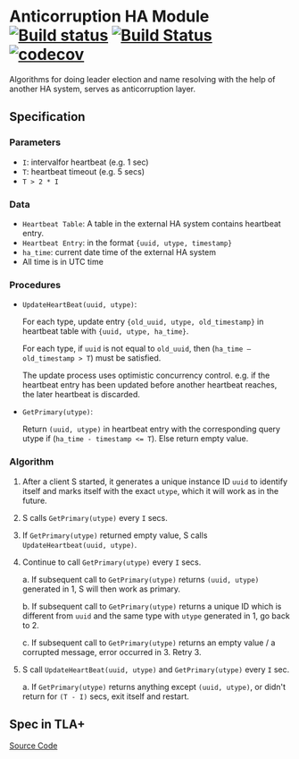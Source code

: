 # Anticorruption HA Module [![Build status](https://ci.appveyor.com/api/projects/status/37ngnmo4eibw42rg/branch/develop?svg=true)](https://ci.appveyor.com/project/amat27/ha-module/branch/develop) [![Build Status](https://dev.azure.com/BigComputeShanghai/HPC%20HA/_apis/build/status/leexx227.ha-module?branchName=azure-pipelines)](https://dev.azure.com/BigComputeShanghai/HPC%20HA/_build/latest?definitionId=3&branchName=azure-pipelines) [![codecov](https://codecov.io/gh/amat27/ha-module/branch/develop/graph/badge.svg)](https://codecov.io/gh/amat27/ha-module)
Algorithms for doing leader election and name resolving with the help of another HA system, serves as anticorruption layer.

## Specification

### Parameters
 - `I`: intervalfor heartbeat (e.g. 1 sec)
 - `T`: heartbeat timeout (e.g. 5 secs)
 - `T > 2 * I`

### Data
 - `Heartbeat Table`: A table in the external HA system contains heartbeat entry.
 - `Heartbeat Entry`: in the format `{uuid, utype, timestamp}`
 - `ha_time`: current date time of the external HA system
 - All time is in UTC time

### Procedures
 - `UpdateHeartBeat(uuid, utype)`:
   
   For each type, update entry `{old_uuid, utype, old_timestamp}` in heartbeat table with `{uuid, utype, ha_time}`.

   For each type, if `uuid` is not equal to `old_uuid`, then (`ha_time – old_timestamp > T`) must be satisfied.

   The update process uses optimistic concurrency control. e.g. if the heartbeat entry has been updated before another heartbeat reaches, the later heartbeat is discarded.

 - `GetPrimary(utype)`:

   Return `(uuid, utype)` in heartbeat entry with the corresponding query utype if (`ha_time - timestamp <= T`). Else return empty value.

### Algorithm
1. After a client S started, it generates a unique instance ID `uuid` to identify itself and marks itself with the exact `utype`, which it will work as in the future.

2. S calls `GetPrimary(utype)` every `I` secs.

3. If `GetPrimary(utype)` returned empty value, S calls `UpdateHeartbeat(uuid, utype)`.

4. Continue to call `GetPrimary(utype)` every `I` secs.

    a. If subsequent call to `GetPrimary(utype)` returns `(uuid, utype)` generated in 1, S will then work as primary.

    b. If subsequent call to `GetPrimary(utype)` returns a unique ID which is different from `uuid` and the same type with `utype` generated in 1, go back to 2.

    c. If subsequent call to `GetPrimary(utype)` returns an empty value / a corrupted message, error occurred in 3. Retry 3.

5. S call `UpdateHeartBeat(uuid, utype)` and `GetPrimary(utype)` every `I` sec.

    a. If `GetPrimary(utype)` returns anything except `(uuid, utype)`, or didn't return for `(T - I)` secs, exit itself and restart.



## Spec in TLA+

[Source Code](hpcha.tla)
